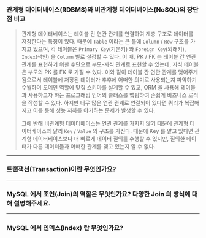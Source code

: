 # 

### 관계형 데이터베이스(RDBMS)와 비관계형 데이터베이스(NoSQL)의 장단점 비교
    
> 관계형 데이터베이스는 테이블 간 연관 관계를 연결하여 계층 구조로 데이터를 저장한다는 특징이 있다. 
때문에 `Table` 이라는 큰 틀에 `Column` / `Row` 구조를 가지고 있으며, 각 테이블은 `Primary Key`(기본키) 와 `Foreign Key`(외래키), `Index`(색인) 을 `Column` 별로 설정할 수 있다. 이 때, PK / FK 는 테이블 간 연관 관계를 표현하기 위한 수단으로 부모-자식 관계로 표현할 수 있는데, 자식 테이블은 부모의 PK 를 FK 로 가질 수 있다. 이와 같이 테이블 간 연관 관계를 맺어주게 됨으로서 테이블에 저장된 데이터가 추후에 어떠한 의미로 사용되는지 파악하기 수월하며 도메인 역할에 맞춰 스키마를 설계할 수 있고, ORM 을 사용해 테이블과 사용하고자 하는 프로그래밍 언어의 클래스를 맵핑하여 손쉽게 비즈니스 로직을 작성할 수 있다. 하지만 너무 많은 연관 관계로 연결되어 있다면 쿼리가 복잡해지고 이를 통해 성능 저하를 야기하는 문제가 발생할 수 있다.
> 
> 그에 반해 비관계형 데이터베이스는 연관 관계를 가지지 않기 때문에 관계형 데이터베이스와 달리 `Key` / `Value` 의 구조를 가진다. 때문에 Key 를 알고 있다면 관계형 데이터베이스보다 더 빠르게 데이터 질의를 수행할 수 있지만, 질의한 데이터가 다른 데이터들과 어떠한 관계를 맺고 있는지 알 수 없다.
> 

---

### 트랜잭션(Transaction)이란 무엇인가요?

> 
> 

---

### MySQL 에서 조인(Join)의 역할은 무엇인가요? 다양한 Join 의 방식에 대해 설명해주세요.

> 
> 

---

### MySQL 에서 인덱스(Index) 란 무엇인가요?
